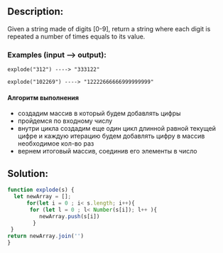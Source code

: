 
## Description:
Given a string made of digits [0-9], return a string where each digit is repeated a number of times equals to its value.

### Examples (input --> output):

```
explode("312") ----> "333122"

explode("102269") ----> "12222666666999999999"
```

#### Алгоритм выполнения
- создадим массив в который будем добавлять цифры
- пройдемся по входному числу
- внутри цикла создадим еще один цикл длинной равной текущей цифре и каждую итерацию будем добавлять цифру в массив необходимое кол-во раз
- вернем итоговый массив, соединив его элементы в число


## Solution:

```javascript
function explode(s) {
  let newArray = [];
      for(let i = 0 ; i< s.length; i++){
       for (let l = 0 ; l< Number(s[i]); l++ ){
          newArray.push(s[i])
        }
 }
return newArray.join('')
}

```
